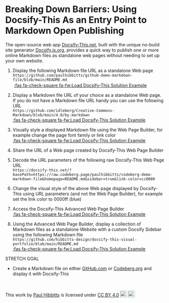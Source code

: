 <h1> Breaking Down Barriers: Using Docsify-This As an Entry Point to Markdown Open Publishing </h1>

The open-source web app [Docsify-This.net](https://Docsify-This.net), built with the unique no-build site generator [Docsify.js.org](https://docsify.js.org), provides a quick way to publish one or more online Markdown files as standalone web pages without needing to set up your own website.

1. Display the following Markdown file URL as a standalone Web page  
`https://github.com/paulhibbitts/github-demo-markdown-file/blob/main/README.md`<br><span style="display:inline-block;height: 16px;"></span>
[:fas fa-check-square fa-fw:Load Docsify-This Solution Example](https://docsify-this.net/?url-field=https://github.com/paulhibbitts/github-demo-markdown-file/blob/main/README.md ':target=_blank :class=navpill Load Docsify-This with the Markdown file URL github.com/paulhibbitts/github-demo-markdown-file/blob/main/README.md')

2. Display a Markdown file URL of your choice as a standalone Web page. If you do not have a Markdown file URL handy you can use the following URL  
`https://github.com/idleberg/Creative-Commons-Markdown/blob/main/4.0/by.markdown`  
[:fas fa-check-square fa-fw:Load Docsify-This Solution Example](https://docsify-this.net/?url-field=https://github.com/idleberg/Creative-Commons-Markdown/blob/main/4.0/by.markdown ':target=_blank :class=navpill Load Docsify-This with the Markdown file URL github.com/idleberg/Creative-Commons-Markdown/blob/main/4.0/by.markdown')

3. Visually style a displayed Markdown file using the Web Page Builder, for example change the page font family or link color  
[:fas fa-check-square fa-fw:Load Docsify-This Solution Example](https://docsify-this.net/?url-field=https://github.com/paulhibbitts/github-demo-markdown-file/blob/main/README.md&font-family=Merriweather,Georgia,serif&link-color=cc0000 ':target=_blank :class=navpill Load Docsify-This with the Markdown file URL github.com/paulhibbitts/github-demo-markdown-file/blob/main/README.md, page font family Merriweather and link color cc0000')

4. Share the URL of a Web page created by Docsify-This Web Page Builder  

5. Decode the URL parameters of the following raw Docsify-This Web Page URL  
`https://docsify-this.net/?basePath=https://raw.codeberg.page/paulhibbitts/codeberg-demo-markdown-file&homepage=README.md&sidebar=true&link-color=cc0000`

6. Change the visual style of the above Web page displayed by Docsify-This using URL parameters (and not the Web Page Builder), for example set the link color to 0000ff (blue)  

7. Access the Docsify-This Advanced Web Page Builder  
[:fas fa-check-square fa-fw:Load Docsify-This Solution Example](https://docsify-this.net/?advanced=true#/ ':target=_blank :class=navpill Load Docsify-This Advanced Web Page Builder')

8. Using the Advanced Web Page Builder, display a collection of Markdown files as a standalone Website with a custom Docsify Sidebar using the following Markdown file  
`https://github.com/hibbitts-design/docsify-this-visual-portfolio/blob/main/README.md`  
[:fas fa-check-square fa-fw:Load Docsify-This Solution Example](https://docsify-this.net/?url-field=https://github.com/hibbitts-design/docsify-this-visual-portfolio/blob/main/README.md&sidebar=true&loadSidebar=_sidebar.md ':target=_blank :class=navpill Load Docsify-This Advanced Web Page Builder with the Markdown file URL ithub.com/hibbitts-design/docsify-this-visual-portfolio/blob/main/README.md and display a Sidebar that uses a custom Sidebar file')

STRETCH GOAL

- Create a Markdown file on either [GitHub.com](GitHub.com) or [Codeberg.org](Codeberg.org) and display it with Docsify-This

<br><p xmlns:cc="http://creativecommons.org/ns#" >This work by <a rel="cc:attributionURL dct:creator" property="cc:attributionName" href="https://hibbittsdesign.org">Paul Hibbitts</a> is licensed under <a href="https://creativecommons.org/licenses/by/4.0/?ref=chooser-v1" target="_blank" rel="license noopener noreferrer" style="display:inline-block;">CC BY 4.0<img style="height:22px!important;margin-left:3px;vertical-align:text-bottom;" src="https://mirrors.creativecommons.org/presskit/icons/cc.svg?ref=chooser-v1" alt=""><img style="height:22px!important;margin-left:3px;vertical-align:text-bottom;" src="https://mirrors.creativecommons.org/presskit/icons/by.svg?ref=chooser-v1" alt=""></a></p>
